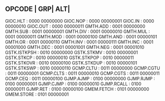 OPCODE | GRP| ALT|
----------------------------
GIOC.HLT      : 0000 00000000
GIOC.NOP      : 0000 00000001
GIOC.IN       : 0000 00000010
GIOC.OUT      : 0000 00000011
GMTH.ADD      : 0001 00000000
GMTH.SUB      : 0001 00000001
GMTH.DIV      : 0001 00000010
GMTH.MUL      : 0001 00000011
GMTH.MOD      : 0001 00000100
GMTH.AND      : 0001 00000101
GMTH.OR       : 0001 00000110
GMTH.INV      : 0001 00000111
GMTH.INC      : 0001 00001000
GMTH.DEC      : 0001 00001001
GMTH.NEG      : 0001 00001010
GSTK.ISTKPSH  : 0010 00000000
GSTK.STKMV    : 0010 00000001
GSTK.STKCP    : 0010 00000010
GSTK.STKPOP   : 0010 00000011
GSTK.STKOVR   : 0010 00000100
GSTK.STKDUP   : 0010 00000101
GSTK.STKSWP   : 0010 00000110
GCMP.CLTU     : 0011 00000000
GCMP.CGTU     : 0011 00000001
GCMP.CLTS     : 0011 00000010
GCMP.CGTS     : 0011 00000011
GCMP.CEQ      : 0011 00000100
GJMP.AJMP     : 0100 00000000
GJMP.RJMP     : 0100 00000001
GJMP.CJMP     : 0100 00000010
GJMP.RCALL    : 0100 00000011
GJMP.RET      : 0100 00000100
GMEM.FETCH    : 0101 00000000
GMEM.STORE    : 0101 00000001

